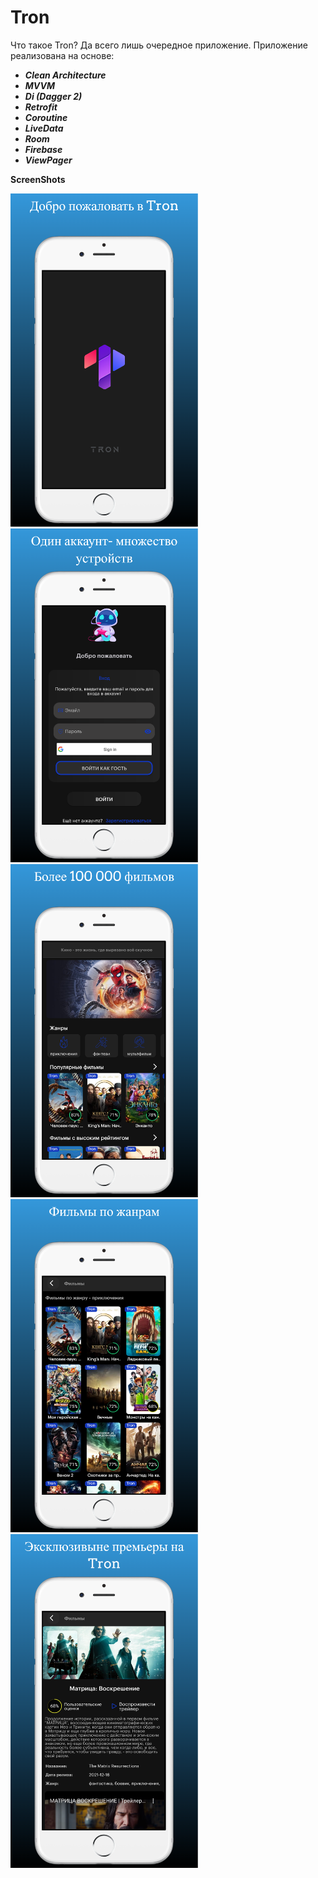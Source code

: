 # Tron
Что такое Tron? Да всего лишь очередное приложение.
Приложение реализована на основе:
* **_Clean Architecture_**
* **_MVVM_**
* **_Di (Dagger 2)_**
* **_Retrofit_**
* **_Coroutine_**
* **_LiveData_**
* **_Room_**
* **_Firebase_**
* **_ViewPager_**

**ScreenShots**
<div id="banner">
    <div class="inline-block">
 <img src="screenshot/screenshot_1.png" width="300"/>
<img src="screenshot/screenshot_2.png" width="300"/>
<img src="screenshot/screenshot_3.png" width="300"/>
<img src="screenshot/screenshot_4.png" width="300"/>
<img src="screenshot/screenshot_6.png" width="300"/>
    </div>
</div>
